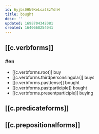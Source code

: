 ```yaml
---
id: 6yjbs0HN9KeLsatSzYdhH
title: bought
desc: ''
updated: 1698704342081
created: 1640668254041
---
```


## [[c.verbforms]]

### #en

- [[c.verbforms.root]] buy
- [[c.verbforms.thirdpersonsingular]] buys
- [[c.verbforms.pasttense]] bought
- [[c.verbforms.pastparticiple]] bought
- [[c.verbforms.presentparticiple]] buying

## [[c.predicateforms]]

### 

## [[c.prepositionalforms]]
